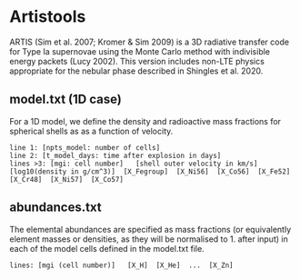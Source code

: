 # Artistools

ARTIS (Sim et al. 2007; Kromer & Sim 2009) is a 3D radiative transfer code for Type Ia supernovae using the Monte Carlo method with indivisible energy packets (Lucy 2002). This version includes non-LTE physics appropriate for the nebular phase described in Shingles et al. 2020.

## model.txt (1D case)
For a 1D model, we define the density and radioactive mass fractions for spherical shells as as a function of velocity.
```
line 1: [npts_model: number of cells]
line 2: [t_model_days: time after explosion in days]
lines >3: [mgi: cell number]   [shell outer velocity in km/s]  [log10(density in g/cm^3)]  [X_Fegroup]  [X_Ni56]  [X_Co56]  [X_Fe52]  [X_Cr48]  [X_Ni57]  [X_Co57]
```

## abundances.txt
The elemental abundances are specified as mass fractions (or equivalently element masses or densities, as they will be normalised to 1. after input) in each of the model cells defined in the model.txt file.
```
lines: [mgi (cell number)]   [X_H]  [X_He]  ...  [X_Zn]
```

